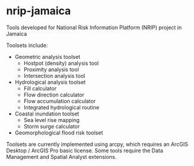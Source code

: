 # nrip-jamaica
Tools developed for National Risk Information Platform (NRIP) project in Jamaica

Toolsets include: 
- Geometric analysis toolset
  - Hostpot (density) analysis tool 
  - Proximity analysis tool
  - Intersection analysis tool
- Hydrological analysis toolset
  - Fill calculator
  - Flow direction calculator
  - Flow accumulation calculator
  - Integrated hydrological routine
- Coastal inundation toolset
  - Sea level rise mapping
  - Storm surge calculator
- Geomorphological flood risk toolset

Toolsets are currently implemented using arcpy, which requires an ArcGIS Desktop / ArcGIS Pro basic license. Some tools require the Data Management and Spatial Analyst extensions.
